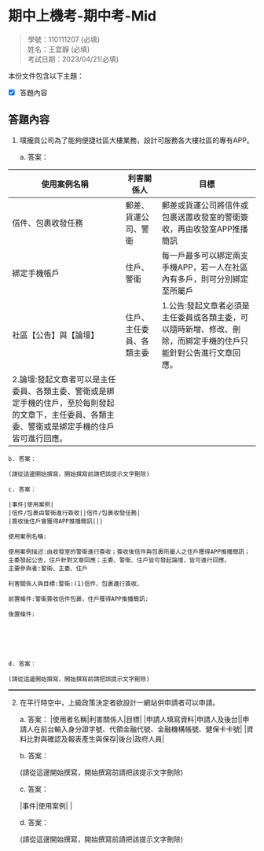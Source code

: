 # 期中上機考-期中考-Mid

>學號：110111207 (必填)
><br />
>姓名：王宜靜 (必填)
><br />
>考試日期：2023/04/21(必填)
><br />

本份文件包含以下主題：
- [x] 答題內容

## 答題內容
1. 噗攏貢公司為了能夠便捷社區大樓業務，設計可服務各大樓社區的專有APP。

    a. 答案：
    
|使用案例名稱|利害關係人|目標|
|-----------|---------|----|
|信件、包裹收發任務|郵差、貨運公司、警衛|郵差或貨運公司將信件或包裹送置收發室的警衛簽收，再由收發室APP推播簡訊|
|綁定手機帳戶|住戶、警衛|每一戶最多可以綁定兩支手機APP，若一人在社區內有多戶，則可分別綁定至所屬戶|
|社區【公告】與【論壇】|住戶、主任委員、各類主委|1.公告:發起文章者必須是主任委員或各類主委，可以隨時新增、修改、刪除，而綁定手機的住戶只能針對公告進行文章回應。
                                             2.論壇:發起文章者可以是主任委員、各類主委、警衛或是綁定手機的住戶，至於每則發起的文章下，主任委員、各類主委、警衛或是綁定手機的住戶皆可進行回應。|
                                            

    b. 答案：

    (請從這邊開始撰寫，開始撰寫前請把該提示文字刪除)

    c. 答案：

    |事件|使用案例|
    |信件/包裹由警衛進行簽收||信件/包裹收發任務|
    |簽收後住戶會獲得APP推播簡訊|||

    使用案例名稱:

    使用案例描述:由收發室的警衛進行簽收；簽收後信件與包裹所屬人之住戶獲得APP推播簡訊；主委發起公告，住戶針對文章回應；主委、警衛、住戶皆可發起論壇，皆可進行回應。
    主要參與者:警衛、主委、住戶

    利害關係人與目標:警衛:(1)信件、包裹進行簽收、

    前置條件:警衛簽收信件包裹，住戶獲得APP推播簡訊:

    後置條件:
    
    




    d. 答案：

    (請從這邊開始撰寫，開始撰寫前請把該提示文字刪除)


<hr style="border-top:0.5px solid black;"/>

2. 在平行時空中，上級政策決定者欲設計一網站供申請者可以申請。

    a. 答案：
    |使用者名稱|利害關係人|目標|
    |申請人填寫資料|申請人及後台||申請人在前台輸入身分證字號、代領金融代號、金融機構帳號、健保卡卡號|
    |資料比對與確認及報表產生與保存|後台|政府人員|
    

    b. 答案：

    (請從這邊開始撰寫，開始撰寫前請把該提示文字刪除)

    c. 答案：

    |事件|使用案例|
    |


    d. 答案：

    (請從這邊開始撰寫，開始撰寫前請把該提示文字刪除)